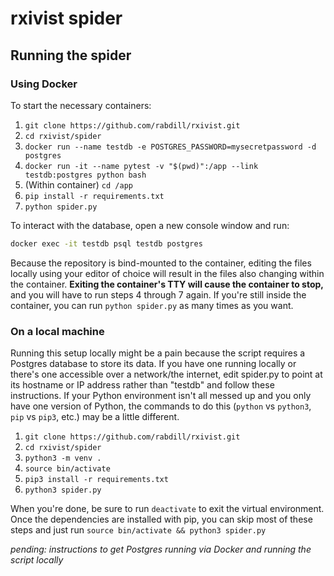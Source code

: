 # rxivist spider

## Running the spider

### Using Docker

To start the necessary containers:

1. `git clone https://github.com/rabdill/rxivist.git`
1. `cd rxivist/spider`
1. `docker run --name testdb -e POSTGRES_PASSWORD=mysecretpassword -d postgres`
1. `docker run -it --name pytest -v "$(pwd)":/app --link testdb:postgres python bash`
1. (Within container) `cd /app`
1. `pip install -r requirements.txt`
1. `python spider.py`

To interact with the database, open a new console window and run:

```sh
docker exec -it testdb psql testdb postgres
```

Because the repository is bind-mounted to the container, editing the files locally using your editor of choice will result in the files also changing within the container. **Exiting the container's TTY will cause the container to stop,** and you will have to run steps 4 through 7 again. If you're still inside the container, you can run `python spider.py` as many times as you want.

### On a local machine

Running this setup locally might be a pain because the script requires a Postgres database to store its data. If you have one running locally or there's one accessible over a network/the internet, edit spider.py to point at its hostname or IP address rather than "testdb" and follow these instructions. If your Python environment isn't all messed up and you only have one version of Python, the commands to do this (`python` vs `python3`, `pip` vs `pip3`, etc.) may be a little different.

1. `git clone https://github.com/rabdill/rxivist.git`
1. `cd rxivist/spider`
1. `python3 -m venv .`
1. `source bin/activate`
1. `pip3 install -r requirements.txt`
1. `python3 spider.py`

When you're done, be sure to run `deactivate` to exit the virtual environment. Once the dependencies are installed with pip, you can skip most of these steps and just run `source bin/activate && python3 spider.py`

*pending: instructions to get Postgres running via Docker and running the script locally*
